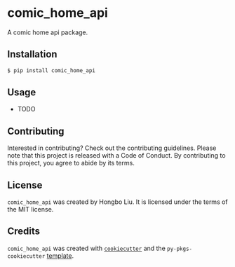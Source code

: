 # comic_home_api

A comic home api package.

## Installation

```bash
$ pip install comic_home_api
```

## Usage

- TODO

## Contributing

Interested in contributing? Check out the contributing guidelines. Please note that this project is released with a Code of Conduct. By contributing to this project, you agree to abide by its terms.

## License

`comic_home_api` was created by Hongbo Liu. It is licensed under the terms of the MIT license.

## Credits

`comic_home_api` was created with [`cookiecutter`](https://cookiecutter.readthedocs.io/en/latest/) and the `py-pkgs-cookiecutter` [template](https://github.com/py-pkgs/py-pkgs-cookiecutter).
